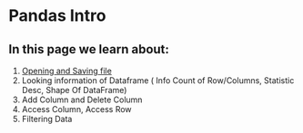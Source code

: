 # Pandas Intro
## In this page we learn about:
1. [Opening and Saving file](https://github.com/maldif/Pandas_Intro/blob/main/1.%20Opening%20and%20Saving%20DataFrame.ipynb)
2. Looking information of Dataframe ( Info Count of Row/Columns, Statistic Desc, Shape Of DataFrame)
3. Add Column and Delete Column
4. Access Column, Access Row
5. Filtering Data
